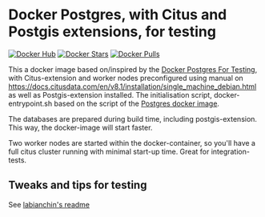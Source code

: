
# Docker Postgres, with Citus and Postgis extensions, for testing

[![Docker Hub](https://img.shields.io/badge/docker-ready-blue.svg)](https://registry.hub.docker.com/u/gerbrand/citus-single-machine-cluster/)
[![Docker Stars](https://img.shields.io/docker/stars/gerbrand/citus-single-machine-cluster.svg)](https://registry.hub.docker.com/u/gerbrand/citus-single-machine-cluster/)
[![Docker Pulls](https://img.shields.io/docker/pulls/gerbrand/citus-single-machine-cluster.svg)](https://registry.hub.docker.com/u/gerbrand/citus-single-machine-cluster/)

This a docker image based on/inspired by the [Docker Postgres For Testing](https://github.com/labianchin/docker-postgres-for-testing), with Citus-extension and worker nodes preconfigured using manual on https://docs.citusdata.com/en/v8.1/installation/single_machine_debian.html as well as Postgis-extension installed.
The initialisation script, docker-entrypoint.sh based on the script of the [Postgres docker image](https://hub.docker.com/_/postgres).

The databases are prepared during build time, including postgis-extension. This way, the docker-image will start faster.

Two worker nodes are started within the docker-container, so you'll have a full citus cluster running with minimal start-up time. Great for integration-tests.

## Tweaks and tips for testing
See [labianchin's readme](https://github.com/labianchin/docker-postgres-for-testing#tips-for-writing-tests)

